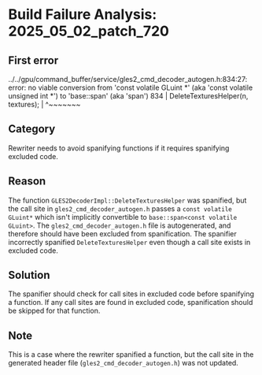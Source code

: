 # Build Failure Analysis: 2025_05_02_patch_720

## First error

../../gpu/command_buffer/service/gles2_cmd_decoder_autogen.h:834:27: error: no viable conversion from 'const volatile GLuint *' (aka 'const volatile unsigned int *') to 'base::span<const volatile GLuint>' (aka 'span<const volatile unsigned int>')
  834 |   DeleteTexturesHelper(n, textures);
      |                           ^~~~~~~~

## Category
Rewriter needs to avoid spanifying functions if it requires spanifying excluded code.

## Reason
The function `GLES2DecoderImpl::DeleteTexturesHelper` was spanified, but the call site in `gles2_cmd_decoder_autogen.h` passes a `const volatile GLuint*` which isn't implicitly convertible to `base::span<const volatile GLuint>`.  The `gles2_cmd_decoder_autogen.h` file is autogenerated, and therefore should have been excluded from spanification. The spanifier incorrectly spanified `DeleteTexturesHelper` even though a call site exists in excluded code.

## Solution
The spanifier should check for call sites in excluded code before spanifying a function. If any call sites are found in excluded code, spanification should be skipped for that function.

## Note
This is a case where the rewriter spanified a function, but the call site in the generated header file (`gles2_cmd_decoder_autogen.h`) was not updated.